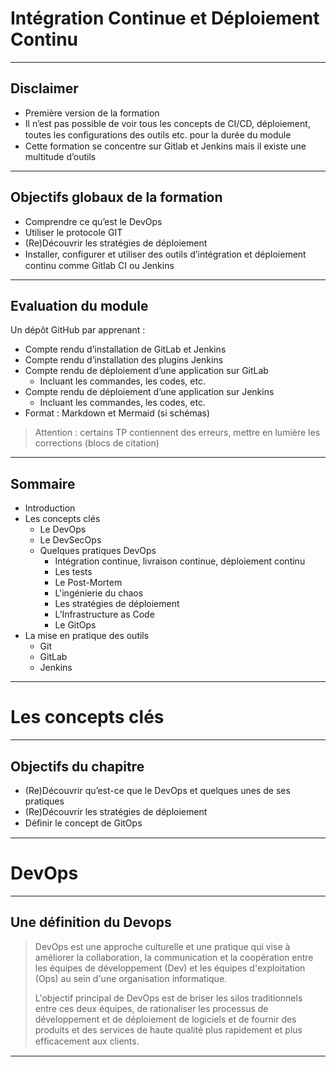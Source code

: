 # Intégration Continue et Déploiement Continu

---

## Disclaimer

* Première version de la formation
* Il n’est pas possible de voir tous les concepts de CI/CD, déploiement, toutes les conﬁgurations des outils etc. pour la durée du module
* Cette formation se concentre sur Gitlab et Jenkins mais il existe une multitude d’outils

---

## Objectifs globaux de la formation

- Comprendre ce qu’est le DevOps
- Utiliser le protocole GIT
- (Re)Découvrir les stratégies de déploiement
- Installer, conﬁgurer et utiliser des outils d’intégration et déploiement continu comme Gitlab CI ou Jenkins

---

## Evaluation du module

Un dépôt GitHub par apprenant :

- Compte rendu d’installation de GitLab et Jenkins
- Compte rendu d’installation des plugins Jenkins
- Compte rendu de déploiement d’une application sur GitLab  
  - Incluant les commandes, les codes, etc.
- Compte rendu de déploiement d’une application sur Jenkins  
  - Incluant les commandes, les codes, etc.
- Format : Markdown et Mermaid (si schémas)

> Attention : certains TP contiennent des erreurs, mettre en lumière les corrections (blocs de citation)


---

## Sommaire

- Introduction
- Les concepts clés
  - Le DevOps
  - Le DevSecOps
  - Quelques pratiques DevOps
    - Intégration continue, livraison continue, déploiement continu
    - Les tests
    - Le Post-Mortem
    - L'ingénierie du chaos
    - Les stratégies de déploiement
    - L’Infrastructure as Code
    - Le GitOps
- La mise en pratique des outils
  - Git
  - GitLab
  - Jenkins



---

# Les concepts clés

---

## Objectifs du chapitre

- (Re)Découvrir qu’est-ce que le DevOps et quelques unes de ses pratiques
- (Re)Découvrir les stratégies de déploiement
- Déﬁnir le concept de GitOps

---

# DevOps

---

## Une définition du Devops

> DevOps est une approche culturelle et une pratique qui vise à améliorer la collaboration, la communication et la coopération entre les équipes de développement (Dev) et les équipes d'exploitation (Ops) au sein d'une organisation informatique.
>
> L'objectif principal de DevOps est de briser les silos traditionnels entre ces deux équipes, de rationaliser les processus de développement et de déploiement de logiciels et de fournir des produits et des services de haute qualité plus rapidement et plus efﬁcacement aux clients.

---

